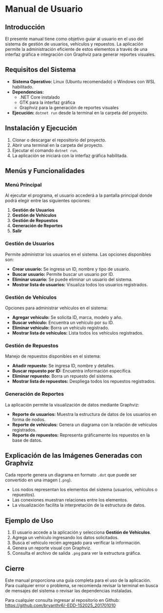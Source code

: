# Manual de Usuario

## Introducción
El presente manual tiene como objetivo guiar al usuario en el uso del sistema de gestión de usuarios, vehículos y repuestos. La aplicación permite la administración eficiente de estos elementos a través de una interfaz gráfica e integración con Graphviz para generar reportes visuales.

## Requisitos del Sistema
- **Sistema Operativo:** Linux (Ubuntu recomendado) o Windows con WSL habilitado.
- **Dependencias:**
  - .NET Core instalado
  - GTK para la interfaz gráfica
  - Graphviz para la generación de reportes visuales
- **Ejecución:** `dotnet run` desde la terminal en la carpeta del proyecto.

## Instalación y Ejecución
1. Clonar o descargar el repositorio del proyecto.
2. Abrir una terminal en la carpeta del proyecto.
3. Ejecutar el comando `dotnet run`.
4. La aplicación se iniciará con la interfaz gráfica habilitada.

## Menús y Funcionalidades

### Menú Principal
Al ejecutar el programa, el usuario accederá a la pantalla principal donde podrá elegir entre las siguientes opciones:

1. **Gestión de Usuarios**
2. **Gestión de Vehículos**
3. **Gestión de Repuestos**
4. **Generación de Reportes**
5. **Salir**

### Gestión de Usuarios
Permite administrar los usuarios en el sistema. Las opciones disponibles son:
- **Crear usuario:** Se ingresa un ID, nombre y tipo de usuario.
- **Buscar usuario:** Permite buscar un usuario por ID.
- **Eliminar usuario:** Se puede eliminar un usuario del sistema.
- **Mostrar lista de usuarios:** Visualiza todos los usuarios registrados.

### Gestión de Vehículos
Opciones para administrar vehículos en el sistema:
- **Agregar vehículo:** Se solicita ID, marca, modelo y año.
- **Buscar vehículo:** Encuentra un vehículo por su ID.
- **Eliminar vehículo:** Borra un vehículo registrado.
- **Mostrar lista de vehículos:** Lista todos los vehículos registrados.

### Gestión de Repuestos
Manejo de repuestos disponibles en el sistema:
- **Añadir repuesto:** Se ingresa ID, nombre y detalles.
- **Buscar repuesto por ID:** Encuentra información específica.
- **Eliminar repuesto:** Borra un repuesto del sistema.
- **Mostrar lista de repuestos:** Despliega todos los repuestos registrados.

### Generación de Reportes
La aplicación permite la visualización de datos mediante Graphviz:
- **Reporte de usuarios:** Muestra la estructura de datos de los usuarios en forma de nodos.
- **Reporte de vehículos:** Genera un diagrama con la relación de vehículos registrados.
- **Reporte de repuestos:** Representa gráficamente los repuestos en la base de datos.

## Explicación de las Imágenes Generadas con Graphviz
Cada reporte genera un diagrama en formato `.dot` que puede ser convertido en una imagen (`.png`).
- Los nodos representan los elementos del sistema (usuarios, vehículos o repuestos).
- Las conexiones muestran relaciones entre los elementos.
- La visualización facilita la interpretación de la estructura de datos.

## Ejemplo de Uso
1. El usuario accede a la aplicación y selecciona **Gestión de Vehículos**.
2. Agrega un vehículo ingresando los datos solicitados.
3. Busca el vehículo recién agregado para verificar la información.
4. Genera un reporte visual con Graphviz.
5. Consulta el archivo de salida `.png` para ver la estructura gráfica.

## Cierre
Este manual proporciona una guía completa para el uso de la aplicación. Para cualquier error o problema, se recomienda revisar la terminal en busca de mensajes del sistema o revisar las dependencias instaladas.

Para cualquier consulta ingresar al repositorio en Github: https://github.com/bryanthr6/-EDD-1S2025_201701010